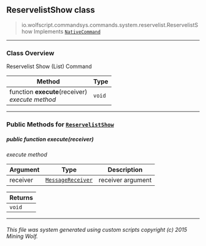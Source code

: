## ReservelistShow __class__

>io.wolfscript.commandsys.commands.system.reservelist.ReservelistShow
>Implements [`NativeCommand`](../../../NativeCommand.md)

---

### Class Overview

Reservelist Show (List) Command

Method | Type   
--- | :--- 
 function __execute__(receiver) <br> _execute method_ | `void`



---


### Public Methods for [`ReservelistShow`](ReservelistShow.md)

##### <a id='execute'></a>public  function __execute__(receiver)

_execute method_

Argument | Type | Description  
--- | --- | --- 
receiver | [`MessageReceiver`](../../../../chat/MessageReceiver.md) | receiver argument

Returns | 
--- | 
`void` |


---


###### This file was system generated using custom scripts copyright (c) 2015 Mining Wolf.
	


